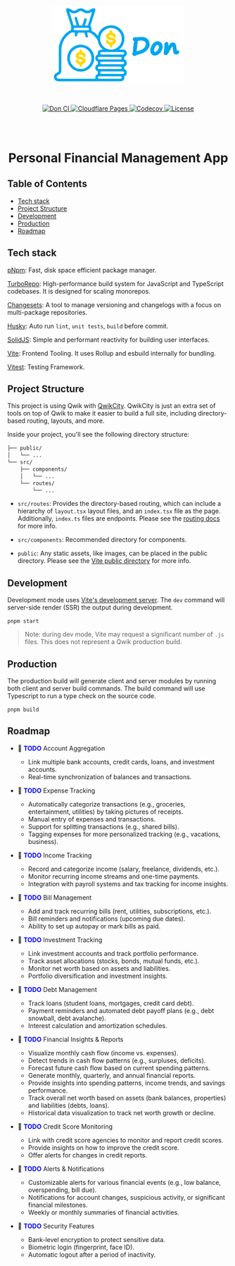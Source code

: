 <br>
<p align="center">
  <img alt="Don Logo" width="300" src="https://raw.githubusercontent.com/lindenquan/don/main/.github/assets/logo.png" />
</p>
<br>
<p align="center">
  <a href="https://github.com/lindenquan/don/actions/workflows/ci.yaml">
  <img src="https://img.shields.io/github/actions/workflow/status/lindenquan/don/ci.yaml?branch=main&logo=github&style=for-the-badge" alt="Don CI">
  </a>
  <a href="https://don.doctornova.net/" target="_blank">
  <img src="https://img.shields.io/badge/Cloudflare_Pages-0690FA?labelColor=grey&logo=Cloudflare&style=for-the-badge" alt="Cloudflare Pages">
  </a>
  <a href="https://app.codecov.io/github/lindenquan/don">
  <img src="https://img.shields.io/codecov/c/github/lindenquan/don/master.svg?style=for-the-badge" alt="Codecov">
  </a>
  <a href=""><img src="https://img.shields.io/badge/License-ISC-blue.svg?style=for-the-badge" alt="License" /></a>
</p>
<br>
<br>

<h1 align="center">Personal Financial Management App</h1>

## Table of Contents

- [Tech stack](#tech-stack)
- [Project Structure](#project-structure)
- [Development](#development)
- [Production](#production)
- [Roadmap](#roadmap)

## Tech stack

[pNpm](https://pnpm.io/): Fast, disk space efficient package manager.

[TurboRepo](https://turbo.build/repo/docs): High-performance build system for JavaScript and TypeScript codebases. It is designed for scaling monorepos.

[Changesets](https://github.com/changesets/changesets): A tool to manage versioning and changelogs with a focus on multi-package repositories.

[Husky](https://github.com/typicode/husky): Auto run `lint`, `unit tests`, `build` before commit.

[SolidJS](https://www.solidjs.com/): Simple and performant reactivity for building user interfaces.

[Vite](https://vitejs.dev/): Frontend Tooling. It uses Rollup and esbuild internally for bundling.

[Vitest](https://vitest.dev/): Testing Framework.

## Project Structure

This project is using Qwik with [QwikCity](https://qwik.dev/qwikcity/overview/). QwikCity is just an extra set of tools on top of Qwik to make it easier to build a full site, including directory-based routing, layouts, and more.

Inside your project, you'll see the following directory structure:

```
├── public/
│   └── ...
└── src/
    ├── components/
    │   └── ...
    └── routes/
        └── ...
```

- `src/routes`: Provides the directory-based routing, which can include a hierarchy of `layout.tsx` layout files, and an `index.tsx` file as the page. Additionally, `index.ts` files are endpoints. Please see the [routing docs](https://qwik.dev/qwikcity/routing/overview/) for more info.

- `src/components`: Recommended directory for components.

- `public`: Any static assets, like images, can be placed in the public directory. Please see the [Vite public directory](https://vitejs.dev/guide/assets.html#the-public-directory) for more info.

## Development

Development mode uses [Vite's development server](https://vitejs.dev/). The `dev` command will server-side render (SSR) the output during development.

```shell
pnpm start
```

> Note: during dev mode, Vite may request a significant number of `.js` files. This does not represent a Qwik production build.

## Production

The production build will generate client and server modules by running both client and server build commands. The build command will use Typescript to run a type check on the source code.

```shell
pnpm build
```

## Roadmap

- 🚧 <span style="color:blue">**TODO**</span> Account Aggregation

  - Link multiple bank accounts, credit cards, loans, and investment accounts.
  - Real-time synchronization of balances and transactions.

- 🚧 <span style="color:blue">**TODO**</span> Expense Tracking

  - Automatically categorize transactions (e.g., groceries, entertainment, utilities) by taking pictures of receipts.
  - Manual entry of expenses and transactions.
  - Support for splitting transactions (e.g., shared bills).
  - Tagging expenses for more personalized tracking (e.g., vacations, business).

- 🚧 <span style="color:blue">**TODO**</span> Income Tracking

  - Record and categorize income (salary, freelance, dividends, etc.).
  - Monitor recurring income streams and one-time payments.
  - Integration with payroll systems and tax tracking for income insights.

- 🚧 <span style="color:blue">**TODO**</span> Bill Management

  - Add and track recurring bills (rent, utilities, subscriptions, etc.).
  - Bill reminders and notifications (upcoming due dates).
  - Ability to set up autopay or mark bills as paid.

- 🚧 <span style="color:blue">**TODO**</span> Investment Tracking

  - Link investment accounts and track portfolio performance.
  - Track asset allocations (stocks, bonds, mutual funds, etc.).
  - Monitor net worth based on assets and liabilities.
  - Portfolio diversification and investment insights.

- 🚧 <span style="color:blue">**TODO**</span> Debt Management

  - Track loans (student loans, mortgages, credit card debt).
  - Payment reminders and automated debt payoff plans (e.g., debt snowball, debt avalanche).
  - Interest calculation and amortization schedules.

- 🚧 <span style="color:blue">**TODO**</span> Financial Insights & Reports

  - Visualize monthly cash flow (income vs. expenses).
  - Detect trends in cash flow patterns (e.g., surpluses, deficits).
  - Forecast future cash flow based on current spending patterns.
  - Generate monthly, quarterly, and annual financial reports.
  - Provide insights into spending patterns, income trends, and savings performance.
  - Track overall net worth based on assets (bank balances, properties) and liabilities (debts, loans).
  - Historical data visualization to track net worth growth or decline.

- 🚧 <span style="color:blue">**TODO**</span> Credit Score Monitoring

  - Link with credit score agencies to monitor and report credit scores.
  - Provide insights on how to improve the credit score.
  - Offer alerts for changes in credit reports.

- 🚧 <span style="color:blue">**TODO**</span> Alerts & Notifications

  - Customizable alerts for various financial events (e.g., low balance, overspending, bill due).
  - Notifications for account changes, suspicious activity, or significant financial milestones.
  - Weekly or monthly summaries of financial activities.

- 🚧 <span style="color:blue">**TODO**</span> Security Features
  - Bank-level encryption to protect sensitive data.
  - Biometric login (fingerprint, face ID).
  - Automatic logout after a period of inactivity.
